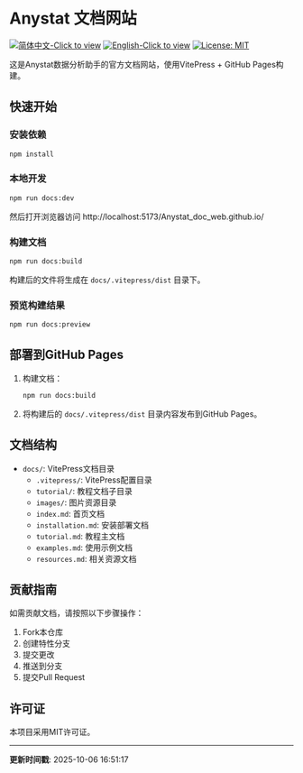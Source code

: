 # Anystat 文档网站

[![简体中文-Click to view](https://img.shields.io/badge/简体中文-Click_to_view-red.svg)](https://anystatweb.github.io/)
[![English-Click to view](https://img.shields.io/badge/English-Click_to_view-blue.svg)](https://anystatweb.github.io/README_EN.md)
[![License: MIT](https://img.shields.io/badge/License-MIT-yellow.svg)](https://opensource.org/licenses/MIT)

这是Anystat数据分析助手的官方文档网站，使用VitePress + GitHub Pages构建。

## 快速开始

### 安装依赖

```bash
npm install
```

### 本地开发

```bash
npm run docs:dev
```

然后打开浏览器访问 http://localhost:5173/Anystat_doc_web.github.io/

### 构建文档

```bash
npm run docs:build
```

构建后的文件将生成在 `docs/.vitepress/dist` 目录下。

### 预览构建结果

```bash
npm run docs:preview
```

## 部署到GitHub Pages

1. 构建文档：
   ```bash
   npm run docs:build
   ```

2. 将构建后的 `docs/.vitepress/dist` 目录内容发布到GitHub Pages。

## 文档结构

- `docs/`: VitePress文档目录
  - `.vitepress/`: VitePress配置目录
  - `tutorial/`: 教程文档子目录
  - `images/`: 图片资源目录
  - `index.md`: 首页文档
  - `installation.md`: 安装部署文档
  - `tutorial.md`: 教程主文档
  - `examples.md`: 使用示例文档
  - `resources.md`: 相关资源文档

## 贡献指南

如需贡献文档，请按照以下步骤操作：

1. Fork本仓库
2. 创建特性分支
3. 提交更改
4. 推送到分支
5. 提交Pull Request

## 许可证

本项目采用MIT许可证。

---

**更新时间戳**: 2025-10-06 16:51:17
